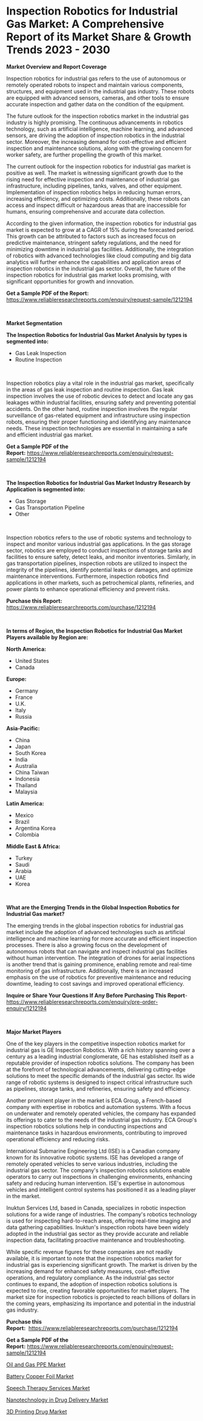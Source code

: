 <p><h1>Inspection Robotics for Industrial Gas Market: A Comprehensive Report of its Market Share & Growth Trends 2023 - 2030</h1></p><p><strong>Market Overview and Report Coverage</strong></p>
<p><p>Inspection robotics for industrial gas refers to the use of autonomous or remotely operated robots to inspect and maintain various components, structures, and equipment used in the industrial gas industry. These robots are equipped with advanced sensors, cameras, and other tools to ensure accurate inspection and gather data on the condition of the equipment.</p><p>The future outlook for the inspection robotics market in the industrial gas industry is highly promising. The continuous advancements in robotics technology, such as artificial intelligence, machine learning, and advanced sensors, are driving the adoption of inspection robotics in the industrial sector. Moreover, the increasing demand for cost-effective and efficient inspection and maintenance solutions, along with the growing concern for worker safety, are further propelling the growth of this market.</p><p>The current outlook for the inspection robotics for industrial gas market is positive as well. The market is witnessing significant growth due to the rising need for effective inspection and maintenance of industrial gas infrastructure, including pipelines, tanks, valves, and other equipment. Implementation of inspection robotics helps in reducing human errors, increasing efficiency, and optimizing costs. Additionally, these robots can access and inspect difficult or hazardous areas that are inaccessible for humans, ensuring comprehensive and accurate data collection.</p><p>According to the given information, the inspection robotics for industrial gas market is expected to grow at a CAGR of 15% during the forecasted period. This growth can be attributed to factors such as increased focus on predictive maintenance, stringent safety regulations, and the need for minimizing downtime in industrial gas facilities. Additionally, the integration of robotics with advanced technologies like cloud computing and big data analytics will further enhance the capabilities and application areas of inspection robotics in the industrial gas sector. Overall, the future of the inspection robotics for industrial gas market looks promising, with significant opportunities for growth and innovation.</p></p>
<p><strong>Get a Sample PDF of the Report:</strong> <a href="https://www.reliableresearchreports.com/enquiry/request-sample/1212194">https://www.reliableresearchreports.com/enquiry/request-sample/1212194</a></p>
<p>&nbsp;</p>
<p><strong>Market Segmentation</strong></p>
<p><strong>The Inspection Robotics for Industrial Gas Market Analysis by types is segmented into:</strong></p>
<p><ul><li>Gas Leak Inspection</li><li>Routine Inspection</li></ul></p>
<p>&nbsp;</p>
<p><p>Inspection robotics play a vital role in the industrial gas market, specifically in the areas of gas leak inspection and routine inspection. Gas leak inspection involves the use of robotic devices to detect and locate any gas leakages within industrial facilities, ensuring safety and preventing potential accidents. On the other hand, routine inspection involves the regular surveillance of gas-related equipment and infrastructure using inspection robots, ensuring their proper functioning and identifying any maintenance needs. These inspection technologies are essential in maintaining a safe and efficient industrial gas market.</p></p>
<p><strong>Get a Sample PDF of the Report:</strong>&nbsp;<a href="https://www.reliableresearchreports.com/enquiry/request-sample/1212194">https://www.reliableresearchreports.com/enquiry/request-sample/1212194</a></p>
<p>&nbsp;</p>
<p><strong>The Inspection Robotics for Industrial Gas Market Industry Research by Application is segmented into:</strong></p>
<p><ul><li>Gas Storage</li><li>Gas Transportation Pipeline</li><li>Other</li></ul></p>
<p>&nbsp;</p>
<p><p>Inspection robotics refers to the use of robotic systems and technology to inspect and monitor various industrial gas applications. In the gas storage sector, robotics are employed to conduct inspections of storage tanks and facilities to ensure safety, detect leaks, and monitor inventories. Similarly, in gas transportation pipelines, inspection robots are utilized to inspect the integrity of the pipelines, identify potential leaks or damages, and optimize maintenance interventions. Furthermore, inspection robotics find applications in other markets, such as petrochemical plants, refineries, and power plants to enhance operational efficiency and prevent risks.</p></p>
<p><strong>Purchase this Report:</strong>&nbsp; <a href="https://www.reliableresearchreports.com/purchase/1212194">https://www.reliableresearchreports.com/purchase/1212194</a></p>
<p>&nbsp;</p>
<p><strong>In terms of Region, the Inspection Robotics for Industrial Gas Market Players available by Region are:</strong></p>
<p>
    <p> <strong> North America: </strong>
        <ul>
            <li>United States</li>
            <li>Canada</li>
        </ul>
        </p> 
    <p> <strong> Europe: </strong>
        <ul>
            <li>Germany</li>
            <li>France</li>
            <li>U.K.</li>
            <li>Italy</li>
            <li>Russia</li>
        </ul>
        </p> 
    <p> <strong> Asia-Pacific: </strong>
        <ul>
            <li>China</li>
            <li>Japan</li>
            <li>South Korea</li>
            <li>India</li>
            <li>Australia</li>
            <li>China Taiwan</li>
            <li>Indonesia</li>
            <li>Thailand</li>
            <li>Malaysia</li>
        </ul>
        </p> 
    <p> <strong> Latin America: </strong>
        <ul>
            <li>Mexico</li>
            <li>Brazil</li>
            <li>Argentina Korea</li>
            <li>Colombia</li>
        </ul>
        </p> 
    <p> <strong> Middle East & Africa: </strong>
        <ul>
            <li>Turkey</li>
            <li>Saudi</li>
            <li>Arabia</li>
            <li>UAE</li>
            <li>Korea</li>
        </ul>
    </p>
    </p>
<p>&nbsp;</p>
<p><strong>What are the Emerging Trends in the Global Inspection Robotics for Industrial Gas market?</strong></p>
<p><p>The emerging trends in the global inspection robotics for industrial gas market include the adoption of advanced technologies such as artificial intelligence and machine learning for more accurate and efficient inspection processes. There is also a growing focus on the development of autonomous robots that can navigate and inspect industrial gas facilities without human intervention. The integration of drones for aerial inspections is another trend that is gaining prominence, enabling remote and real-time monitoring of gas infrastructure. Additionally, there is an increased emphasis on the use of robotics for preventive maintenance and reducing downtime, leading to cost savings and improved operational efficiency.</p></p>
<p><strong>Inquire or Share Your Questions If Any Before Purchasing This Report</strong>- <a href="https://www.reliableresearchreports.com/enquiry/pre-order-enquiry/1212194">https://www.reliableresearchreports.com/enquiry/pre-order-enquiry/1212194</a></p>
<p>&nbsp;</p>
<p><strong>Major Market Players</strong></p>
<p><p>One of the key players in the competitive inspection robotics market for industrial gas is GE Inspection Robotics. With a rich history spanning over a century as a leading industrial conglomerate, GE has established itself as a reputable provider of inspection robotics solutions. The company has been at the forefront of technological advancements, delivering cutting-edge solutions to meet the specific demands of the industrial gas sector. Its wide range of robotic systems is designed to inspect critical infrastructure such as pipelines, storage tanks, and refineries, ensuring safety and efficiency.</p><p>Another prominent player in the market is ECA Group, a French-based company with expertise in robotics and automation systems. With a focus on underwater and remotely operated vehicles, the company has expanded its offerings to cater to the needs of the industrial gas industry. ECA Group's inspection robotics solutions help in conducting inspections and maintenance tasks in hazardous environments, contributing to improved operational efficiency and reducing risks.</p><p>International Submarine Engineering Ltd (ISE) is a Canadian company known for its innovative robotic systems. ISE has developed a range of remotely operated vehicles to serve various industries, including the industrial gas sector. The company's inspection robotics solutions enable operators to carry out inspections in challenging environments, enhancing safety and reducing human intervention. ISE's expertise in autonomous vehicles and intelligent control systems has positioned it as a leading player in the market.</p><p>Inuktun Services Ltd, based in Canada, specializes in robotic inspection solutions for a wide range of industries. The company's robotics technology is used for inspecting hard-to-reach areas, offering real-time imaging and data gathering capabilities. Inuktun's inspection robots have been widely adopted in the industrial gas sector as they provide accurate and reliable inspection data, facilitating proactive maintenance and troubleshooting.</p><p>While specific revenue figures for these companies are not readily available, it is important to note that the inspection robotics market for industrial gas is experiencing significant growth. The market is driven by the increasing demand for enhanced safety measures, cost-effective operations, and regulatory compliance. As the industrial gas sector continues to expand, the adoption of inspection robotics solutions is expected to rise, creating favorable opportunities for market players. The market size for inspection robotics is projected to reach billions of dollars in the coming years, emphasizing its importance and potential in the industrial gas industry.</p></p>
<p><strong>Purchase this Report:</strong>&nbsp;&nbsp;<a href="https://www.reliableresearchreports.com/purchase/1212194">https://www.reliableresearchreports.com/purchase/1212194</a></p>
<p></p>
<p><strong>Get a Sample PDF of the Report:</strong>&nbsp;<a href="https://www.reliableresearchreports.com/enquiry/request-sample/1212194">https://www.reliableresearchreports.com/enquiry/request-sample/1212194</a></p>
<p><p><a href="https://medium.com/@reyeshowell655/oil-and-gas-ppe-market-size-growth-forecast-2023-2030-4fe47648eb4b">Oil and Gas PPE Market</a></p><p><a href="https://github.com/rahu1502/Market-Research-Report-List-1/blob/main/battery-copper-foil-market.md">Battery Copper Foil Market</a></p><p><a href="https://www.linkedin.com/pulse/speech-therapy-services-market-share-amp-new-trends-analysis-mje7e/">Speech Therapy Services Market</a></p><p><a href="https://www.linkedin.com/pulse/nanotechnology-drug-delivery-market-insights-players-forecast-p3gfe/">Nanotechnology in Drug Delivery Market</a></p><p><a href="https://medium.com/@chiragreportprime1/3d-printing-drug-market-research-report-its-history-and-forecast-2023-to-2030-baada10bfa42">3D Printing Drug Market</a></p></p>